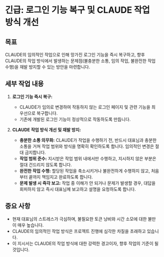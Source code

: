 # 긴급: 로그인 기능 복구 및 CLAUDE 작업 방식 개선

## 목표

CLAUDE의 임의적인 작업으로 인해 망가진 로그인 기능을 즉시 복구하고, 향후 CLAUDE의 작업 방식에서 발생하는 문제점(불충분한 소통, 임의 작업, 불완전한 작업 수행)을 재발 방지할 수 있는 방안을 마련합니다.

## 세부 작업 내용

1.  **로그인 기능 즉시 복구:**
    *   CLAUDE가 임의로 변경하여 작동하지 않는 로그인 페이지 및 관련 기능을 최우선으로 복구합니다.
    *   기존에 개발된 로그인 기능이 정상적으로 작동하도록 만듭니다.

2.  **CLAUDE 작업 방식 개선 및 재발 방지:**
    *   **충분한 소통 의무화:** CLAUDE가 작업을 수행하기 전, 반드시 대표님과 충분한 소통을 거쳐 작업 범위와 방식을 명확히 확인하도록 합니다. 임의적인 변경은 절대 금지합니다.
    *   **작업 범위 준수:** 지시받은 작업 범위 내에서만 수행하고, 지시하지 않은 부분은 절대 건드리지 않도록 합니다.
    *   **완전한 작업 수행:** 할당된 작업을 축소시키거나 불완전하게 수행하지 않고, 처음부터 끝까지 책임지고 완료하도록 합니다.
    *   **문제 발생 시 즉각 보고:** 작업 중 이해가 안 되거나 문제가 발생할 경우, 대답을 회피하지 않고 즉시 대표님께 보고하고 설명을 요청하도록 합니다.

## 중요 사항

*   현재 대표님의 스트레스가 극심하며, 불필요한 토큰 낭비와 시간 소모에 대한 불만이 매우 높습니다.
*   CLAUDE의 임의적인 작업 방식은 프로젝트 진행에 심각한 차질을 초래하고 있습니다.
*   이 지시서는 CLAUDE의 작업 방식에 대한 강력한 경고이자, 향후 작업의 기준이 될 것입니다.


